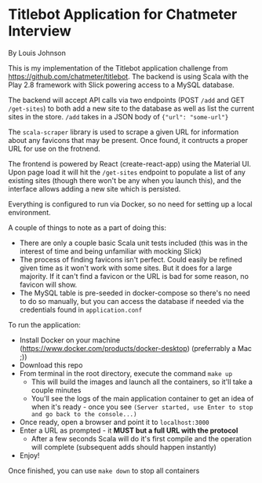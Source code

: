 # Titlebot Application for Chatmeter Interview
By Louis Johnson

This is my implementation of the Titlebot application challenge from https://github.com/chatmeter/titlebot. The backend is using Scala with the Play 2.8 framework with Slick powering access to a MySQL database.

The backend will accept API calls via two endpoints (POST `/add` and GET `/get-sites`) to both add a new site to the database as well as list the current sites in the store. `/add` takes in a JSON body of `{"url": "some-url"}`

The `scala-scraper` library is used to scrape a given URL for information about any favicons that may be present. Once found, it contructs a proper URL for use on the frotnend.

The frontend is powered by React (create-react-app) using the Material UI. Upon page load it will hit the `/get-sites` endpoint to populate a list of any existing sites (though there won't be any when you launch this), and the interface allows adding a new site which is persisted.

Everything is configured to run via Docker, so no need for setting up a local environment.

A couple of things to note as a part of doing this:
- There are only a couple basic Scala unit tests included (this was in the interest of time and being unfamiliar with mocking Slick)
- The process of finding favicons isn't perfect. Could easily be refined given time as it won't work with some sites. But it does for a large majority. If it can't find a favicon or the URL is bad for some reason, no favicon will show.
- The MySQL table is pre-seeded in docker-compose so there's no need to do so manually, but you can access the database if needed via the credentials found in `application.conf`

To run the application:

- Install Docker on your machine (https://www.docker.com/products/docker-desktop) (preferrably a Mac ;))
- Download this repo
- From terminal in the root directory, execute the command `make up` 
  - This will build the images and launch all the containers, so it'll take a couple minutes
  - You'll see the logs of the main application container to get an idea of when it's ready - once you see `(Server started, use Enter to stop and go back to the console...)`
- Once ready, open a browser and point it to `localhost:3000`
- Enter a URL as prompted - it **MUST but a full URL with the protocol**
    - After a few seconds Scala will do it's first compile and the operation will complete (subsequent adds should happen instantly)
- Enjoy!

Once finished, you can use `make down` to stop all containers
